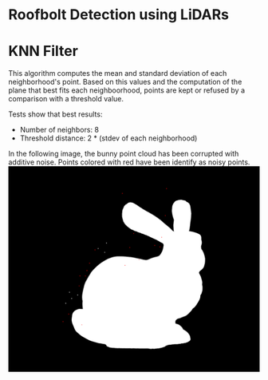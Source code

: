 # Roofbolt Detection using LiDARs

# KNN Filter
This algorithm computes the mean and standard deviation of each neighborhood's point. Based on this values and the
computation of the plane that best fits each neighboorhood, points are kept or refused by a comparison with a threshold value.

Tests show that best results:
- Number of neighbors: 8
- Threshold distance: 2 * (stdev of each neighborhood)

In the following image, the bunny point cloud has been corrupted with additive noise. Points colored with red have been
identify as noisy points.
![Bunny filtered](./images/filtered_bunny.png)
